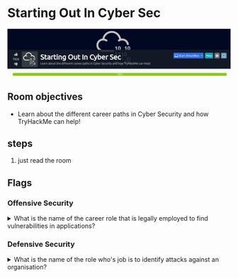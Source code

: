 # Starting Out In Cyber Sec

![room banner](img/getting%20started/Starting%20Out%20In%20Cyber%20Sec/rooomBanner.png)

## Room objectives

- Learn about the different career paths in Cyber Security and how TryHackMe can help!

## steps

1. just read the room

## Flags

### Offensive Security

<details>
<summary>What is the name of the career role that is legally employed to find vulnerabilities in applications?
</summary>

```
penetration tester
```

</details>

### Defensive Security

<details>
<summary>What is the name of the role who's job is to identify attacks against an organisation?
</summary>

```
security analyst
```

</details>
